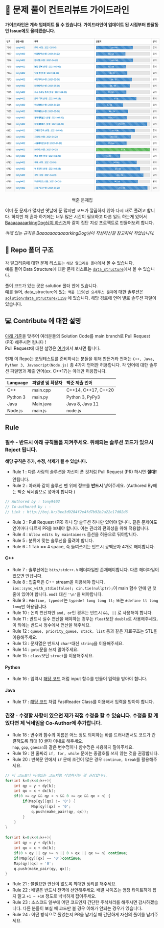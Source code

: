 # 📕 문제 풀이 컨트리뷰트 가이드라인

**가이드라인은 계속 업데이트 될 수 있습니다. 가이드라인이 업데이트 된 시점부터 한달동안 Issue에도 올리겠습니다.**

<!-- 1694 x 1588 (1.06675 : 1) -->
<p align="center">
  <img src="./assets/image/image_problems.png" alt="problems" height="500px" width="533px"/>
  <p align="center">백준 문제집</p>
</p>

이미 푼 문제가 많지만 옛날에 푼 많지만 코드가 깔끔하지 않아 다시 새로 풀려고 합니다. 하지만 저 혼자 하기에는 너무 많은 시간이 필요하고 다른 일도 하는게 있어서 [BaaaaaaaarkingDog님이 하신거](https://github.com/encrypted-def/basic-algo-lecture/blob/master/solution-request.md)와 같이 집단 지성 프로젝트로 만들어보려 합니다.  

*아래 있는 규칙은 BaaaaaaaaaaarkingDog님이 작성하신걸 참고하여 적었습니다.*

## 📁 Repo 폴더 구조

각 알고리즘에 대한 문제 리스트는 ```해당 알고리즘 폴더```에서 볼 수 있습니다.  
예를 들어 Data Structure에 대한 문제 리스트는 [```data_structure```](https://github.com/tony9402/baekjoon/tree/main/data_structure)에서 볼 수 있습니다.  

풀이 코드가 있는 곳은 solution 폴더 안에 있습니다.   
예를 들어, data_structure에 있는 ```백준 1158번 요세푸스 문제```에 대한 솔루션은 [```solution/data_structure/1158```](https://github.com/tony9402/baekjoon/tree/main/solution/data_structure/1158) 에 있습니다. 해당 경로에 언어 별로 솔루션 파일이 있습니다.


## 💻 Contribute 에 대한 설명

[아래 기준](#rule)을 맞추어 여러분들의 Solution Code를 main branch로 Pull Request (PR) 해주시면 됩니다 !  
Pull Request에 대한 설명은 [여기](https://wayhome25.github.io/git/2017/07/08/git-first-pull-request-story/)에서 보시면 됩니다.

현재 이 Repo는 코딩테스트를 준비하시는 분들을 위해 만든거라 언어는 ```C++, Java, Python 3, Javascript(Node.js)``` 총 4가지 언어만 허용합니다. 각 언어에 대한 솔루션 파일명과 제출 언어(ex. C++17)는 아래만 허용합니다.

| Language | 파일명 및 확장자 | 백준 제출 언어      |
| :------- | :--------------- | :------------------ |
| C++      | main.cpp         | C++14, C++17, C++20 |
| Python 3 | main.py          | Python 3, PyPy3     |
| Java     | Main.java        | Java 8, Java 11     |
| Node.js  | main.js          | node.js             |

## Rule

### 필수 - 반드시 아래 규칙들을 지켜주세요. 위배되는 솔루션 코드가 있으시 Reject 됩니다.

**해당 규칙은 추가, 수정, 삭제가 될 수 있습니다.**

- Rule 1 : 다른 사람의 솔루션을 자신이 푼 것처럼 Pull Request (PR) 하시면 **절대❗️** 안됩니다.
- Rule 2 : 아래와 같이 솔루션 맨 위에 정보를 **반드시** 넣어주세요. (Authored By에는 백준 닉네임으로 넣어야 합니다.)

```cpp
// Authored by : tony9402
// Co-authored by : -
// Link : http://boj.kr/3ee3d9284f2e4fd7b92b2a22e17d02d6
```

- Rule 3 : Pull Request (PR) 하나 당 솔루션 하나만 있어야 합니다. 같은 문제여도 언어마다 다르게 PR을 보내야 합니다. 이는 관리의 편의성을 위해 적용합니다.
- Rule 4 : `Allow edits by maintainers` 옵션을 허용으로 둬야합니다.
- Rule 5 : 분류에 맞는 솔루션을 올려야 합니다.
- Rule 6 : 1 Tab == 4 space, 즉 들여쓰기는 반드시 공백문자 4개로 해야합니다.  

#### C++

- Rule 7 : 솔루션에는 `bits/stdc++.h` 헤더파일만 존재해야합니다. 다른 해더파일이 있으면 안됩니다.  
- Rule 8 : 입출력은 C++ stream을 이용해야 합니다. `ios::sync_with_stdio(false); cin.tie(nullptr);`이 main 함수 안에 맨 첫줄에 있어야 합니다. `endl` 대신 `'\n'`을 써야합니다.  
- Rule 9 : `#define, typedef`는 `typedef long long ll;` 또는 `#define ll long long`만 허용됩니다.  
- Rule 10 : 논리 연산자인 `and, or`인 경우는 반드시 `&&, ||` 로 사용해야 합니다.  
- Rule 11 : 반드시 실수 연산을 해야하는 경우는 `float`보단 `double`로 사용해주세요. 이 외에는 반드시 정수에서 연산을 해주세요.
- Rule 12 : `queue, priority_queue, stack, list` 등과 같은 자료구조는 STL을 이용해주세요.
- Rule 13 : 문자열은 반드시 `char*`대신 `string`을 이용해주세요. <!--*-->
- Rule 14 : `goto`문을 쓰지 말아주세요.
- Rule 15 : `class`보단 `struct`를 이용해주세요.

#### Python

- Rule 16 : 입력시 [해당 코드](http://boj.kr/e94b3c2e8dce4332b75806ff58c2981d) 처럼 input 함수를 만들어 입력을 받아야 합니다.

#### Java

- Rule 17 : [해당 코드](http://boj.kr/474912cdad044873b6aa14e34643f7b7) 처럼 FastReader Class를 이용해서 입력을 받아야 합니다.

### 권장 - 수정할 사항이 있으면 제가 직접 수정을 할 수 있습니다. 수정을 할 게 있다면 제 닉네임을 Co-Author에 추가합니다.

- Rule 18 : 변수와 함수의 이름은 어느 정도 의미하는 바를 드러내면서도 코드가 간결하도록 최대 10 글자 이내로 해주세요.  
  `hap`, `gop`, `gaesan`와 같은 변수명이나 함수명은 사용하지 말아주세요.
- Rule 19 : 한 줄짜리 `if, for, while` 문에는 중괄호를 쓰지 않는 것을 권장합니다.
- Rule 20 : 반복문 안에서 `if` 문에 조건이 많은 경우 `continue, break`를 활용해주세요.  

```cpp
// 이 코드보다 아래있는 코드처럼 작성하시는 걸 권장합니다.
for(int k=0;k<4;k++){
    int qy = y + dy[k];
    int qx = x + dx[k];
    if(0 <= qy && qy < n && 0 <= qx && qx < n) {
        if(Map[qy][qx] != '0') {
            Map[qy][qx] = '0';
            q.push(make_pair(qy, qx));
        }
    }
}

for(int k=0;k<4;k++){
    int qy = y + dy[k];
    int qx = x + dx[k];
    if(0 > qy || qy >= n || 0 > qx || qx >= n) continue;
    if(Map[qy][qx] == '0')continue;
    Map[qy][qx] = '0';
    q.push(make_pair(qy, qx));
}
```
- Rule 21 : 불필요한 연산이 없도록 최대한 정리를 해주세요.
- Rule 22 : 배열은 반드시 전역에 선언해주세요. 배열 사이즈는 엄청 타이트하게 잡지 말고 `+1 ~ +10` 정도로 넉넉하게 잡아주세요.
- Rule 23 : 소스코드 일부에 어떤 코드인지 간단한 주석처리를 해주시면 감사하겠습니다. 다른 분들이 보실 때 코드만 볼 경우 이해가 안되는 경우가 있습니다.
- Rule 24 : 어떤 방식으로 풀었는지 PR을 남기실 때 간단하게 자신의 풀이를 남겨주세요.
